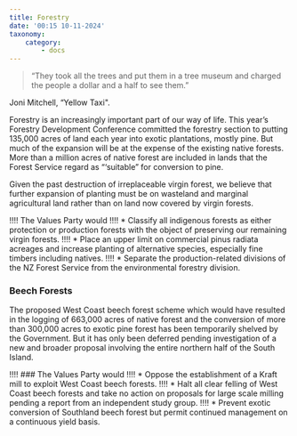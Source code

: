 ```yaml
---
title: Forestry
date: '00:15 10-11-2024'
taxonomy:
    category:
        - docs
---
```


> “They took all the trees and put them in a tree museum and charged the people a dollar and a half to see them.”

Joni Mitchell, “Yellow Taxi".

Forestry is an increasingly important part of our way of life. This year’s Forestry Development Conference committed the forestry section to putting 135,000 acres of land each year into exotic plantations, mostly pine. But much of the expansion will be at the expense of the existing native forests. More than a million acres of native forest are included in lands that the Forest Service regard as “‘suitable” for conversion to pine.

Given the past destruction of irreplaceable virgin forest, we believe that further expansion of planting must be on wasteland and marginal agricultural land rather than on land now covered by virgin forests. 

!!!! The Values Party would
!!!! * Classify all indigenous forests as either protection or production forests with the object of preserving our remaining virgin forests.
!!!! * Place an upper limit on commercial pinus radiata acreages and increase planting of alternative species, especially fine timbers including natives.
!!!! * Separate the production-related divisions of the NZ Forest Service from the environmental forestry division.

### Beech Forests

The proposed West Coast beech forest scheme which would have resulted in the logging of 663,000 acres of native forest and the conversion of more than 300,000 acres to exotic pine forest has been temporarily shelved by the Government. But it has only been deferred pending investigation of a new and broader proposal involving the entire northern half of the South Island.

!!!! ### The Values Party would
!!!! * Oppose the establishment of a Kraft mill to exploit West Coast beech forests.
!!!! * Halt all clear felling of West Coast beech forests and take no action on proposals for large scale milling pending a report from an independent study group.
!!!! * Prevent exotic conversion of Southland beech forest but permit continued management on a continuous yield basis.
